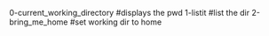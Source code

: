 
0-current_working_directory #displays the pwd
1-listit #list the dir
2-bring_me_home #set working dir to home
